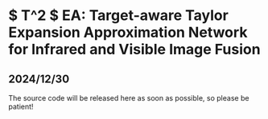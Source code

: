 # $ T^2 $ EA: Target-aware Taylor Expansion Approximation Network for Infrared and Visible Image Fusion

## 2024/12/30
The source code will be released here as soon as possible, so please be patient!
